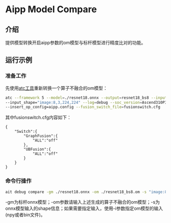 # Aipp Model Compare


## 介绍

提供模型转换开启aipp参数的om模型与标杆模型进行精度比对的功能。

## 运行示例

### 准备工作
先使用[atc工具](https://www.hiascend.com/document/detail/zh/canncommercial/60RC1/inferapplicationdev/atctool/atctool_0001.html)重新转换一个算子不融合的om模型：
```sh
atc --framework 5 --model=./resnet18.onnx --output=resnet18_bs8 --input_format=NCHW \
--input_shape="image:8,3,224,224" --log=debug --soc_version=Ascend310P3 \
--insert_op_config=aipp.config --fusion_switch_file=fusionswitch.cfg
```
其中fusionswitch.cfg内容如下：
```
{
    "Switch":{
        "GraphFusion":{
            "ALL":"off"
        },
        "UBFusion":{
            "ALL":"off"
        }
    }
}
```

### 命令行操作
  ```sh
  ait debug compare -gm ./resnet18.onnx -om ./resnet18_bs8.om -s "image:8,3,224,224"
  ```
-gm为标杆onnx模型；-om参数请输入上述生成的算子不融合的om模型；-s为onnx模型输入的shape信息；如果需要指定输入，使用-i参数指定om模型的输入(npy或者bin文件)。